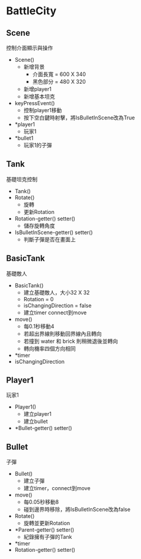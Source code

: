 # BattleCity
## Scene
控制介面顯示與操作
* Scene()
  * 新增背景
    * 介面長寬 = 600 X 340
    * 黑色部分 = 480 X 320
  * 新增player1
  * 新增基本坦克
* keyPressEvent()
  * 控制player1移動
  * 按下空白鍵時射擊，將IsBulletInScene改為True
* *player1
  * 玩家1
* *bullet1
  * 玩家1的子彈
## Tank
基礎坦克控制
* Tank()
* Rotate()
  * 旋轉
  * 更新Rotation
* Rotation-getter() setter()
  * 儲存旋轉角度
* IsBulletInScene-getter() setter()
  * 判斷子彈是否在畫面上
## BasicTank
基礎敵人
* BasicTank()
  * 建立基礎敵人，大小32 X 32
  * Rotation = 0
  * isChangingDirection = false
  * 建立timer connect到move
* move()
  * 每0.1秒移動4
  * 若超出界線則移動回界線內且轉向
  * 若撞到 water 和 brick 則稍微退後並轉向
  * 轉向機率四個方向相同
* *timer
* isChangingDirection
## Player1
玩家1
* Player1()
  * 建立player1
  * 建立bullet
* *Bullet-getter() setter()
## Bullet
子彈
* Bullet()
  * 建立子彈
  * 建立timer，connect到move
* move()
  * 每0.05秒移動8
  * 碰到邊界時移除，將IsBulletInScene改為false
* Rotate()
  * 旋轉並更新Rotation
* *Parent-getter() setter()
  * 紀錄擁有子彈的Tank
* *timer
* Rotation-getter() setter()
